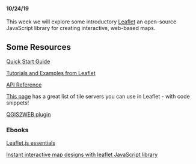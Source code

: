 #### 10/24/19

This week we will explore some introductory [Leaflet](https://leafletjs.com/) an open-source JavaScript library for creating interactive, web-based maps. 

## Some Resources

[Quick Start Guide](https://leafletjs.com/examples/quick-start/)

[Tutorials and Examples from Leaflet](https://leafletjs.com/examples.html)

[API Reference](https://leafletjs.com/reference-1.5.0.html)

[This page](http://leaflet-extras.github.io/leaflet-providers/preview/) has a great list of tile servers you can use in Leaflet - with code snippets!



[QGIS2WEB plugin](https://github.com/tomchadwin/qgis2web)


### Ebooks

[Leaflet.js essentials](https://clio.columbia.edu/catalog/14115544)

[Instant interactive map designs with leaflet JavaScript library](https://clio.columbia.edu/catalog/14104321)

